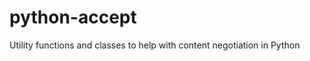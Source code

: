python-accept
=============

Utility functions and classes to help with content negotiation in Python
